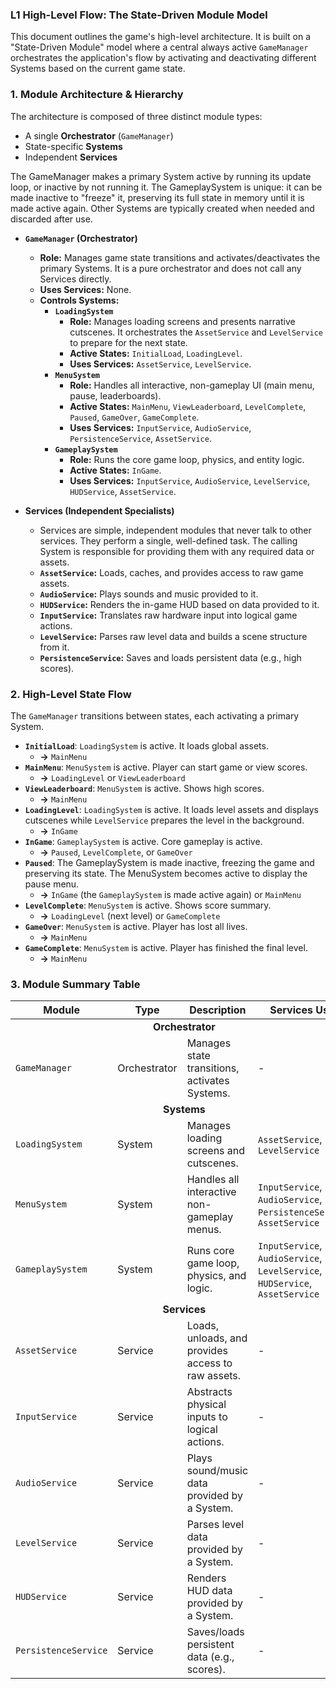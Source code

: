 ### L1 High-Level Flow: The State-Driven Module Model

This document outlines the game's high-level architecture. It is built on a "State-Driven Module" model where a central always active `GameManager` orchestrates the application's flow by activating and deactivating different Systems based on the current game state.

### 1. Module Architecture & Hierarchy

The architecture is composed of three distinct module types: 
*  A single **Orchestrator** (`GameManager`)
*  State-specific **Systems** 
*  Independent **Services**

The GameManager makes a primary System active by running its update loop, or inactive by not running it. The GameplaySystem is unique: it can be made inactive to "freeze" it, preserving its full state in memory until it is made active again. Other Systems are typically created when needed and discarded after use.

*   **`GameManager` (Orchestrator)**
    *   **Role:** Manages game state transitions and activates/deactivates the primary Systems. It is a pure orchestrator and does not call any Services directly.
    *   **Uses Services:** None.
    *   **Controls Systems:**
        *   **`LoadingSystem`**
            *   **Role:** Manages loading screens and presents narrative cutscenes. It orchestrates the `AssetService` and `LevelService` to prepare for the next state.
            *   **Active States:** `InitialLoad`, `LoadingLevel`.
            *   **Uses Services:** `AssetService`, `LevelService`.
        *   **`MenuSystem`**
            *   **Role:** Handles all interactive, non-gameplay UI (main menu, pause, leaderboards).
            *   **Active States:** `MainMenu`, `ViewLeaderboard`, `LevelComplete`, `Paused`, `GameOver`, `GameComplete`.
            *   **Uses Services:** `InputService`, `AudioService`, `PersistenceService`, `AssetService`.
        *   **`GameplaySystem`**
            *   **Role:** Runs the core game loop, physics, and entity logic.
            *   **Active States:** `InGame`.
            *   **Uses Services:** `InputService`, `AudioService`, `LevelService`, `HUDService`, `AssetService`.

*   **Services (Independent Specialists)**
    *   Services are simple, independent modules that never talk to other services. They perform a single, well-defined task. The calling System is responsible for providing them with any required data or assets.
    *   **`AssetService`:** Loads, caches, and provides access to raw game assets.
    *   **`AudioService`:** Plays sounds and music provided to it.
    *   **`HUDService`:** Renders the in-game HUD based on data provided to it.
    *   **`InputService`:** Translates raw hardware input into logical game actions.
    *   **`LevelService`:** Parses raw level data and builds a scene structure from it.
    *   **`PersistenceService`:** Saves and loads persistent data (e.g., high scores).

### 2. High-Level State Flow

The `GameManager` transitions between states, each activating a primary System.

*   **`InitialLoad`**: `LoadingSystem` is active. It loads global assets.
    *   **→** `MainMenu`
*   **`MainMenu`**: `MenuSystem` is active. Player can start game or view scores.
    *   **→** `LoadingLevel` or `ViewLeaderboard`
*   **`ViewLeaderboard`**: `MenuSystem` is active. Shows high scores.
    *   **→** `MainMenu`
*   **`LoadingLevel`**: `LoadingSystem` is active. It loads level assets and displays cutscenes while `LevelService` prepares the level in the background.
    *   **→** `InGame`
*   **`InGame`**: `GameplaySystem` is active. Core gameplay is active.
    *   **→** `Paused`, `LevelComplete`, or `GameOver`
*   **`Paused`**: The GameplaySystem is made inactive, freezing the game and preserving its state. The MenuSystem becomes active to display the pause menu.
    *   **→** `InGame` (the `GameplaySystem` is made active again) or `MainMenu`
*   **`LevelComplete`**: `MenuSystem` is active. Shows score summary.
    *   **→** `LoadingLevel` (next level) or `GameComplete`
*   **`GameOver`**: `MenuSystem` is active. Player has lost all lives.
    *   **→** `MainMenu`
*   **`GameComplete`**: `MenuSystem` is active. Player has finished the final level.
    *   **→** `MainMenu`

### 3. Module Summary Table

<table>
  <thead>
    <tr>
      <th>Module</th>
      <th>Type</th>
      <th>Description</th>
      <th>Services Used</th>
    </tr>
  </thead>
  <tbody>
    <tr>
      <td colspan="4" style="text-align: center;"><strong>Orchestrator</strong></td>
    </tr>
    <tr>
      <td><code>GameManager</code></td>
      <td>Orchestrator</td>
      <td>Manages state transitions, activates Systems.</td>
      <td>-</td>
    </tr>
    <tr>
      <td colspan="4" style="text-align: center;"><strong>Systems</strong></td>
    </tr>
    <tr>
      <td><code>LoadingSystem</code></td>
      <td>System</td>
      <td>Manages loading screens and cutscenes.</td>
      <td><code>AssetService</code>, <code>LevelService</code></td>
    </tr>
    <tr>
      <td><code>MenuSystem</code></td>
      <td>System</td>
      <td>Handles all interactive non-gameplay menus.</td>
      <td><code>InputService</code>, <code>AudioService</code>, <code>PersistenceService</code>, <code>AssetService</code></td>
    </tr>
    <tr>
      <td><code>GameplaySystem</code></td>
      <td>System</td>
      <td>Runs core game loop, physics, and logic.</td>
      <td><code>InputService</code>, <code>AudioService</code>, <code>LevelService</code>, <code>HUDService</code>, <code>AssetService</code></td>
    </tr>
    <tr>
      <td colspan="4" style="text-align: center;"><strong>Services</strong></td>
    </tr>
    <tr>
      <td><code>AssetService</code></td>
      <td>Service</td>
      <td>Loads, unloads, and provides access to raw assets.</td>
      <td>-</td>
    </tr>
    <tr>
      <td><code>InputService</code></td>
      <td>Service</td>
      <td>Abstracts physical inputs to logical actions.</td>
      <td>-</td>
    </tr>
    <tr>
      <td><code>AudioService</code></td>
      <td>Service</td>
      <td>Plays sound/music data provided by a System.</td>
      <td>-</td>
    </tr>
    <tr>
      <td><code>LevelService</code></td>
      <td>Service</td>
      <td>Parses level data provided by a System.</td>
      <td>-</td>
    </tr>
    <tr>
      <td><code>HUDService</code></td>
      <td>Service</td>
      <td>Renders HUD data provided by a System.</td>
      <td>-</td>
    </tr>
    <tr>
      <td><code>PersistenceService</code></td>
      <td>Service</td>
      <td>Saves/loads persistent data (e.g., scores).</td>
      <td>-</td>
    </tr>
  </tbody>
</table>
